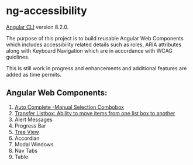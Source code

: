 # ng-accessibility

[Angular CLI](https://github.com/angular/angular-cli) version 8.2.0.

The purpose of this project is to build reusable Angular Web Components which includes accessibility related details such as roles, ARIA attributes along with Keyboard Navigation which are in accordance with WCAG guidlines.

This is still work in progress and enhancements and additional features are added as time permits.

## Angular Web Components:

1) [Auto Complete -Manual Selection Combobox](https://medium.com/@kgotgit/web-accessibility-autocomplete-combobox-with-manual-selection-angular-component-part-2-2f7bc1388b59)
2) [Transfer Listbox: Ability to move items from one list box to another](https://medium.com/@kgotgit/accessible-angular-web-component-to-toggle-options-between-two-listbox-s-550c158d1074)
3) Alert Messages
4) Progress Bar
5) [Tree View](https://medium.com/@kgotgit/web-accessibility-angular-hierarchical-tree-view-component-with-keyboard-navigation-c0c8e592e542)
6) Accordian
7) Modal Windows
8) Nav Tabs
9) Table



